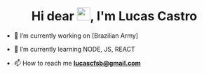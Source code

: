 <h1 align="center">Hi dear <img src="https://raw.githubusercontent.com/kaueMarques/kaueMarques/master/hi.gif" width="30px">, I'm Lucas Castro</h1>

- 🔭 I’m currently working on [Brazilian Army]

- 🌱 I’m currently learning NODE, JS, REACT

- 📫 How to reach me **lucascfsb@gmail.com**



<!--


Here are some ideas to get you started:

- 🔭 I’m currently working on ...
- 🌱 I’m currently learning ...
- 👯 I’m looking to collaborate on ...
- 🤔 I’m looking for help with ...
- 💬 Ask me about ...
- 📫 How to reach me: ...
- 😄 Pronouns: ...
- ⚡ Fun fact: ...
-->
